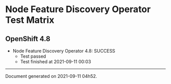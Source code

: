 
Node Feature Discovery Operator Test Matrix
===========================================

OpenShift 4.8
-------------


* Node Feature Discovery Operator 4.8: SUCCESS
  - Test passed
  - Test finished at 2021-09-11 00:03


---
Document generated on 2021-09-11 04h52.
